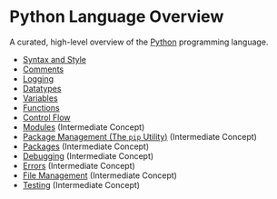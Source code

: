 # Python Language Overview

A curated, high-level overview of the [Python](https://www.python.org/) programming language.

  + [Syntax and Style](syntax-and-style.md)
  + [Comments](comments.md)
  + [Logging](logging.md)
  + [Datatypes](datatypes/README.md)
  + [Variables](variables.md)
  + [Functions](functions.md)
  + [Control Flow](control-flow.md)
  + [Modules](modules/) (Intermediate Concept)
  + [Package Management (The `pip` Utility)](/notes/pip.md) (Intermediate Concept)
  + [Packages](packages/) (Intermediate Concept)
  + [Debugging](debugging.md) (Intermediate Concept)
  + [Errors](errors.md) (Intermediate Concept)
  + [File Management](file-management.md) (Intermediate Concept)
  + [Testing](testing.md) (Intermediate Concept)
